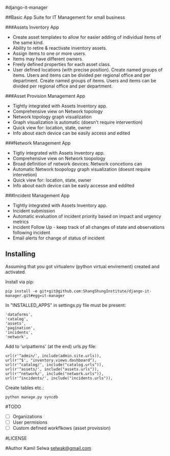 #django-it-manager

##Basic App Suite for IT Management for small business


###Assets Inventory App

* Create asset templates to allow for easier adding of individual items of the same kind.
* Ability to retire & reactivate inventory assets.
* Assign items to one or more users.
* Items may have different owners.
* Freely defined properties for each asset class.
* User defined locations (with precise position). Create named groups of items. Users and items can be divided per regional office and per department.
Create named groups of items.
Users and items can be divided per regional office and per department.

###Asset Provision Management App

* Tightly integrated with Assets Inventory app.
* Comprehensive view on Network topology
* Network topology graph visualization
* Graph visualization is automatic (doesn't require intervention)
* Quick view for: location, state, owner
* Info about each device can be easily access and edited

###Network Management App

* Tigtly integrated with Assets Inventory app.
* Comprehensive view on Network toopology
* Broad definition of network devices: Network concetions can 
* Automatic Network toopology graph visualization (doesnt require intervetion)
* Quick view for: location, state, owner
* Info about each device can be easly accesse and eddited

###Incident Management App

* Tightly integrated with Assets Inventory app.
* Incident submission
* Automatic evaluation of incident priority based on impact and urgency metrics
* Incident Follow Up - keep track of all changes of state and observations following incident
* Email alerts for change of status of incident

Installing
----------
Assuming that you got virtualenv (python virtual envirement) created and activated.

Install via pip:

    pip install -e git+git@github.com:ShangShungInstitute/django-it-manager.git#egg=it-manager

In "INSTALLED_APPS" in settings.py file must be present:
    
    'dataforms',
    'catalog',
    'assets',
    'pagination',
    'incidents',
    'network',

Add to 'urlpatterns' (at the end) urls.py file:
    
    url(r'^admin/', include(admin.site.urls)),
    url(r'^$', "inventory.views.dashboard"),
    url(r'^catalog/', include("catalog.urls")),
    url(r'^assets/', include("assets.urls")),
    url(r'^network/', include("network.urls")),
    url(r'^incidents/', include("incidents.urls")),
    
Create tables etc.:

    python manage.py syncdb

#TODO

* [ ] Organizations
* [ ] User permisions
* [ ] Custom defined workflkows (asset provission)

#LICENSE

#Author
Kamil Selwa selwak@gmail.com

